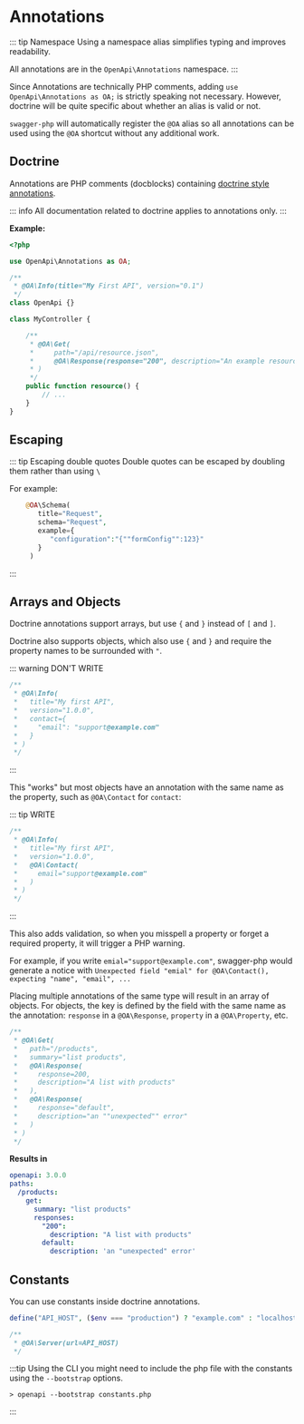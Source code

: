 # Annotations

::: tip Namespace
Using a namespace alias simplifies typing and improves readability.

All annotations are in the `OpenApi\Annotations` namespace.
:::

Since Annotations are technically PHP comments, adding `use OpenApi\Annotations as OA;` is strictly speaking not necessary.
However, doctrine will be quite specific about whether an alias is valid or not.

`swagger-php` will automatically register the `@OA` alias so all annotations can be used using the `@OA` shortcut without
any additional work.

## Doctrine
Annotations are PHP comments (docblocks) containing [doctrine style annotations](https://www.doctrine-project.org/projects/doctrine-annotations/en/latest/index.html).

::: info
All documentation related to doctrine applies to annotations only.
:::

**Example:**
```php
<?php

use OpenApi\Annotations as OA;

/**
 * @OA\Info(title="My First API", version="0.1")
 */
class OpenApi {}

class MyController {

    /**
     * @OA\Get(
     *     path="/api/resource.json",
     *     @OA\Response(response="200", description="An example resource")
     * )
     */
    public function resource() {
        // ...
    }
}
```

## Escaping

::: tip Escaping double quotes
Double quotes can be escaped by doubling them rather than using ```\```

For example:
```php
    @OA\Schema(
       title="Request",
       schema="Request",
       example={
          "configuration":"{""formConfig"":123}"
       }
     )
```
:::


## Arrays and Objects

Doctrine annotations support arrays, but use `{` and `}` instead of `[` and `]`.

Doctrine also supports objects, which also use `{` and `}` and require the property names to be surrounded with `"`.

::: warning DON'T WRITE
```php
/**
 * @OA\Info(
 *   title="My first API",
 *   version="1.0.0",
 *   contact={
 *     "email": "support@example.com"
 *   }
 * )
 */
```
:::

This "works" but most objects have an annotation with the same name as the property, such as `@OA\Contact` for `contact`:

::: tip WRITE
```php
/**
 * @OA\Info(
 *   title="My first API",
 *   version="1.0.0",
 *   @OA\Contact(
 *     email="support@example.com"
 *   )
 * )
 */
```
:::

This also adds validation, so when you misspell a property or forget a required property, it will trigger a PHP warning.

For example, if you write `emial="support@example.com"`, swagger-php would generate a notice with `Unexpected field "emial" for @OA\Contact(), expecting "name", "email", ...`

Placing multiple annotations of the same type will result in an array of objects.
For objects, the key is defined by the field with the same name as the annotation: `response` in a `@OA\Response`, `property` in a `@OA\Property`, etc.

```php
/**
 * @OA\Get(
 *   path="/products",
 *   summary="list products",
 *   @OA\Response(
 *     response=200,
 *     description="A list with products"
 *   ),
 *   @OA\Response(
 *     response="default",
 *     description="an ""unexpected"" error"
 *   )
 * )
 */
```

**Results in**
```yaml
openapi: 3.0.0
paths:
  /products:
    get:
      summary: "list products"
      responses:
        "200":
          description: "A list with products"
        default:
          description: 'an "unexpected" error'
```

## Constants

You can use constants inside doctrine annotations.

```php
define("API_HOST", ($env === "production") ? "example.com" : "localhost");
```

```php
/**
 * @OA\Server(url=API_HOST)
 */
```

:::tip
Using the CLI you might need to include the php file with the constants using the `--bootstrap` options.

```shell
> openapi --bootstrap constants.php
```
:::
